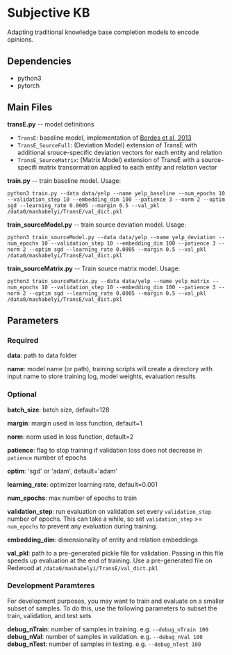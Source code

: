 # Subjective KB

Adapting traditional knowledge base completion models to encode opinions.

## Dependencies
- python3
- pytorch

## Main Files

**transE.py** -- model definitions
- `TransE`: baseline model, implementation of [Bordes et al, 2013](https://www.utc.fr/~bordesan/dokuwiki/_media/en/transe_nips13.pdf)
- `TransE_SourceFull`: (Deviation Model) extension of TransE with additional srouce-specific deviation vectors for each entity and relation
- `TransE_SourceMatrix`: (Matrix Model) extension of TransE with a source-specifi matrix transormation applied to each entity and relation vector

**train.py** -- train baseline model. Usage:
```
python3 train.py --data data/yelp --name yelp_baseline --num_epochs 10 --validation_step 10 --embedding_dim 100 --patience 3 --norm 2 --optim sgd --learning_rate 0.0005 --margin 0.5 --val_pkl /data0/mashabelyi/TransE/val_dict.pkl
```


**train_sourceModel.py** -- train source deviation model. Usage:
```
python3 train_sourceModel.py --data data/yelp --name yelp_deviation --num_epochs 10 --validation_step 10 --embedding_dim 100 --patience 3 --norm 2 --optim sgd --learning_rate 0.0005 --margin 0.5 --val_pkl /data0/mashabelyi/TransE/val_dict.pkl
```


**train_sourceMatrix.py** -- Train source matrix model. Usage:
```
python3 train_sourceMatrix.py --data data/yelp --name yelp_matrix --num_epochs 10 --validation_step 10 --embedding_dim 100 --patience 3 --norm 2 --optim sgd --learning_rate 0.0005 --margin 0.5 --val_pkl /data0/mashabelyi/TransE/val_dict.pkl
```

## Parameters

### Required

**data**: path to data folder

**name**: model name (or path), training scripts will create a directory with input name to store training log, model weights, evaluation results

### Optional

**batch_size**: batch size, default=128

**margin**: margin used in loss function, default=1

**norm**: norm used in loss function, default=2

**patience**: flag to stop training if validation loss does not decrease in `patience` number of epochs

**optim**: 'sgd' or 'adam', default='adam'

**learning_rate**: optimizer learning rate, default=0.001

**num_epochs**: max number of epochs to train

**validation_step**: run evaluation on validation set every `validation_step` number of epochs. This can take a while, so set `validation_step` >= `num_epochs` to prevent any evaluation during training.

**embedding_dim**: dimensionality of entity and relation embeddings

**val_pkl**: path to a pre-generated pickle file for validation. Passing in this file speeds up evaluation at the end of training. Use a pre-generated file on Redwood at `/data0/mashabelyi/TransE/val_dict.pkl`
 
### Development Paramteres
For development purposes, you may want to train and evaluate on a smaller subset of samples. To do this, use the following parameters to subset the train, validation, and test sets

**debug_nTrain**: number of samples in training. e.g. `--debug_nTrain 100`
**debug_nVal**: number of samples in validation. e.g. `--debug_nVal 100`
**debug_nTest**: number of samples in testing. e.g. `--debug_nTest 100`